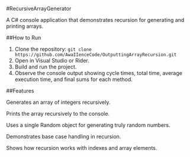 #RecursiveArrayGenerator

A C# console application that demonstrates recursion for generating and printing arrays.

##How to Run

1. Clone the repository: `git clone https://github.com/AwaIIenceCode/OutputtingArrayRecursion.git`
2. Open in Visual Studio or Rider.
3. Build and run the project.
4. Observe the console output showing cycle times, total time, average execution time, and final sums for each method.

##Features

Generates an array of integers recursively.

Prints the array recursively to the console.

Uses a single Random object for generating truly random numbers.

Demonstrates base case handling in recursion.

Shows how recursion works with indexes and array elements.

